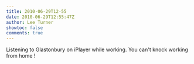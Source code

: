 ```yaml
---
title: 2010-06-29T12-55
date: 2010-06-29T12:55:47Z
author: Lee Turner
showtoc: false
comments: true
---
```


Listening to Glastonbury on iPlayer while working.  You can't knock working from home !

